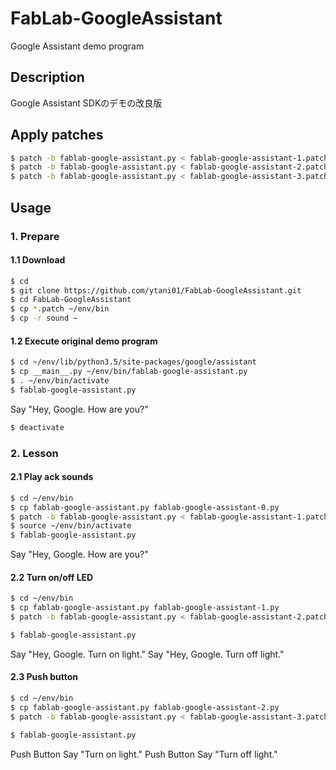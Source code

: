 # FabLab-GoogleAssistant
Google Assistant demo program 

## Description
Google Assistant SDKのデモの改良版

## Apply patches

```bash
$ patch -b fablab-google-assistant.py < fablab-google-assistant-1.patch
$ patch -b fablab-google-assistant.py < fablab-google-assistant-2.patch
$ patch -b fablab-google-assistant.py < fablab-google-assistant-3.patch
```

## Usage

### 1. Prepare
#### 1.1 Download

```bash
$ cd
$ git clone https://github.com/ytani01/FabLab-GoogleAssistant.git
$ cd FabLab-GoogleAssistant
$ cp *.patch ~/env/bin
$ cp -r sound ~
```

#### 1.2 Execute original demo program

```bash
$ cd ~/env/lib/python3.5/site-packages/google/assistant
$ cp __main__.py ~/env/bin/fablab-google-assistant.py
$ . ~/env/bin/activate
$ fablab-google-assistant.py
```
Say "Hey, Google. How are you?"

```bash
$ deactivate
```

### 2. Lesson
#### 2.1 Play ack sounds

```bash
$ cd ~/env/bin
$ cp fablab-google-assistant.py fablab-google-assistant-0.py
$ patch -b fablab-google-assistant.py < fablab-google-assistant-1.patch
$ source ~/env/bin/activate
$ fablab-google-assistant.py
```
Say "Hey, Google. How are you?"

#### 2.2 Turn on/off LED

```bash
$ cd ~/env/bin
$ cp fablab-google-assistant.py fablab-google-assistant-1.py
$ patch -b fablab-google-assistant.py < fablab-google-assistant-2.patch

$ fablab-google-assistant.py
```
Say "Hey, Google. Turn on light."
Say "Hey, Google. Turn off light."

#### 2.3 Push button

```bash
$ cd ~/env/bin
$ cp fablab-google-assistant.py fablab-google-assistant-2.py
$ patch -b fablab-google-assistant.py < fablab-google-assistant-3.patch

$ fablab-google-assistant.py
```
Push Button
Say "Turn on light."
Push Button
Say "Turn off light."

